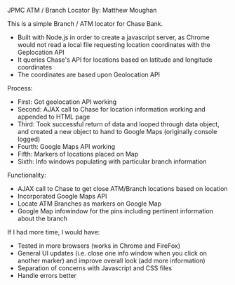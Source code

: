 JPMC ATM / Branch Locator
By: Matthew Moughan

This is a simple Branch / ATM locator for Chase Bank.
- Built with Node.js in order to create a javascript server, as Chrome would not read a local file requesting location coordinates with the Geplocation API
- It queries Chase's API for locations based on latitude and longitude coordinates
- The coordinates are based upon Geolocation API

Process:
- First: Got geolocation API working
- Second: AJAX call to Chase for location information working and appended to HTML page
- Third: Took successful return of data and looped through data object, and created a new object to hand to Google Maps (originally console logged)
- Fourth: Google Maps API working
- Fifth: Markers of locations placed on Map
- Sixth: Info windows populating with particular branch information

Functionality:
- AJAX call to Chase to get close ATM/Branch locations based on location
- Incorporated Google Maps API
- Locate ATM Branches as markers on Google Map
- Google Map infowindow for the pins including pertinent information about the branch

If I had more time, I would have:
- Tested in more browsers (works in Chrome and FireFox)
- General UI updates (i.e. close one info window when you click on another marker) and improve overall look (add more information)
- Separation of concerns with Javascript and CSS files
- Handle errors better